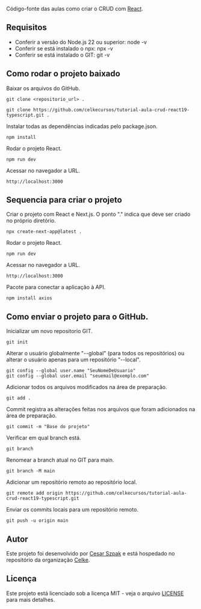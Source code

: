 Código-fonte das aulas como criar o CRUD com [React](https://www.youtube.com/watch?v=R0bgEq8tT_A&list=PLmY5AEiqDWwA95rq9NnDTvKnnF_D7_Ax0&index=1).<br>

## Requisitos

* Conferir a versão do Node.js 22 ou superior: node -v
* Conferir se está instalado o npx: npx -v
* Conferir se está instalado o GIT: git -v

## Como rodar o projeto baixado

Baixar os arquivos do GitHub.
```
git clone <repositorio_url> .
```
```
git clone https://github.com/celkecursos/tutorial-aula-crud-react19-typescript.git .
```

Instalar todas as dependências indicadas pelo package.json.
```
npm install
```

Rodar o projeto React.
```
npm run dev
```

Acessar no navegador a URL.
```
http://localhost:3000
```

## Sequencia para criar o projeto

Criar o projeto com React e Next.js. O ponto "." indica que deve ser criado no próprio diretório. 
```
npx create-next-app@latest .
```

Rodar o projeto React.
```
npm run dev
```

Acessar no navegador a URL.
```
http://localhost:3000
```

Pacote para conectar a aplicação à API.
```
npm install axios
```

## Como enviar o projeto para o GitHub.

Inicializar um novo repositorio GIT.
```
git init
```

Alterar o usuário globalmente "--global" (para todos os repositórios) ou alterar o usuário apenas para um repositório "--local".
```
git config --global user.name "SeuNomeDeUsuario"
git config --global user.email "seuemail@exemplo.com"
```

Adicionar todos os arquivos modificados na área de preparação.
```
git add .
```

Commit registra as alterações feitas nos arquivos que foram adicionados na área de preparação.
```
git commit -m "Base do projeto"
```

Verificar em qual branch está.
```
git branch
```

Renomear a branch atual no GIT para main.
```
git branch -M main
```

Adicionar um repositório remoto ao repositório local.
```
git remote add origin https://github.com/celkecursos/tutorial-aula-crud-react19-typescript.git
```

Enviar os commits locais para um repositório remoto.
```
git push -u origin main
```

## Autor

Este projeto foi desenvolvido por [Cesar Szpak](https://github.com/cesarszpak) e está hospedado no repositório da organização [Celke](https://github.com/celkecursos).

## Licença

Este projeto está licenciado sob a licença MIT - veja o arquivo [LICENSE](LICENSE.txt) para mais detalhes.